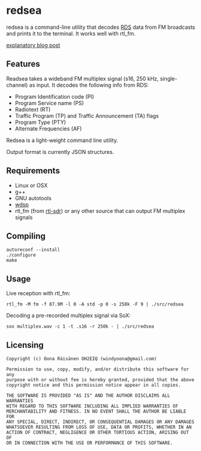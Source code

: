 # redsea

redsea is a command-line utility that decodes
[RDS](http://en.wikipedia.org/wiki/Radio_Data_System) data from FM broadcasts
and prints it to the terminal. It works well with rtl_fm.

[explanatory blog post](http://www.windytan.com/2015/02/receiving-rds-with-rtl-sdr.html)

## Features

Readsea takes a wideband FM multiplex signal (s16, 250 kHz, single-channel) as input. It decodes the following info from RDS:

* Program Identification code (PI)
* Program Service name (PS)
* Radiotext (RT)
* Traffic Program (TP) and Traffic Announcement (TA) flags
* Program Type (PTY)
* Alternate Frequencies (AF)

Redsea is a light-weight command line utility.

Output format is currently JSON structures.

## Requirements

* Linux or OSX
* g++
* GNU autotools
* [wdsp](https://github.com/windytan/wdsp)
* rtl_fm (from [rtl-sdr](http://sdr.osmocom.org/trac/wiki/rtl-sdr)) or any other source that can output FM multiplex signals

## Compiling

```
autoreconf --install
./configure
make
```

## Usage

Live reception with rtl_fm:

```
rtl_fm -M fm -f 87.9M -l 0 -A std -p 0 -s 250k -F 9 | ./src/redsea
```

Decoding a pre-recorded multiplex signal via SoX:

```
sox multiplex.wav -c 1 -t .s16 -r 250k - | ./src/redsea
```

## Licensing

```
Copyright (c) Oona Räisänen OH2EIQ (windyoona@gmail.com)

Permission to use, copy, modify, and/or distribute this software for any
purpose with or without fee is hereby granted, provided that the above
copyright notice and this permission notice appear in all copies.

THE SOFTWARE IS PROVIDED "AS IS" AND THE AUTHOR DISCLAIMS ALL WARRANTIES
WITH REGARD TO THIS SOFTWARE INCLUDING ALL IMPLIED WARRANTIES OF
MERCHANTABILITY AND FITNESS. IN NO EVENT SHALL THE AUTHOR BE LIABLE FOR
ANY SPECIAL, DIRECT, INDIRECT, OR CONSEQUENTIAL DAMAGES OR ANY DAMAGES
WHATSOEVER RESULTING FROM LOSS OF USE, DATA OR PROFITS, WHETHER IN AN
ACTION OF CONTRACT, NEGLIGENCE OR OTHER TORTIOUS ACTION, ARISING OUT OF
OR IN CONNECTION WITH THE USE OR PERFORMANCE OF THIS SOFTWARE.
```
